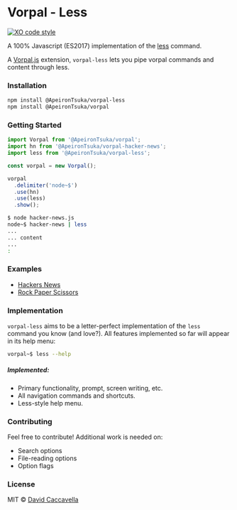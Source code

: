 # Vorpal - Less

[![XO code style](https://img.shields.io/badge/code_style-XO-5ed9c7.svg)](https://github.com/sindresorhus/xo)

A 100% Javascript (ES2017) implementation of the [less](https://en.wikipedia.org/wiki/Less_%28Unix%29) command.

A [Vorpal.js](https://github.com/ApeironTsuka/vorpal) extension, `vorpal-less` lets you pipe vorpal commands and content through less.

### Installation

```bash
npm install @ApeironTsuka/vorpal-less
npm install @ApeironTsuka/vorpal
```

### Getting Started

```js
import Vorpal from '@ApeironTsuka/vorpal';
import hn from '@ApeironTsuka/vorpal-hacker-news';
import less from '@ApeironTsuka/vorpal-less';

const vorpal = new Vorpal();

vorpal
  .delimiter('node~$')
  .use(hn)
  .use(less)
  .show();
```

```bash
$ node hacker-news.js
node~$ hacker-news | less
...
... content
...
:
```

### Examples

- [Hackers News](https://github.com/ApeironTsuka/vorpal-less/blob/master/examples/hacker-news.js)
- [Rock Paper Scissors](https://github.com/ApeironTsuka/vorpal-less/blob/master/examples/rock-paper-scissors.js)

### Implementation

`vorpal-less` aims to be a letter-perfect implementation of the `less` command you know (and love?). All features implemented so far will appear in its help menu:

```bash
vorpal~$ less --help
```
##### Implemented:

- Primary functionality, prompt, screen writing, etc.
- All navigation commands and shortcuts.
- Less-style help menu.

### Contributing

Feel free to contribute! Additional work is needed on:

- Search options
- File-reading options
- Option flags

### License

MIT © [David Caccavella](https://github.com/dthree)

